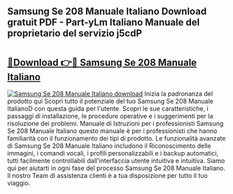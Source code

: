 ## Samsung Se 208 Manuale Italiano Download gratuit PDF - Part-yLm Italiano Manuale del proprietario del servizio j5cdP

# <h2><a href="http://df9bmsw.blite.top/?on=Samsung+Se+208+Manuale+Italiano">🔗Download 👉🔴 Samsung Se 208 Manuale Italiano</a></h2>

[![Samsung Se 208 Manuale Italiano download](https://i.imgur.com/lujVjoI.png)](http://df9bmsw.blite.top/?on=Samsung+Se+208+Manuale+Italiano)
Inizia la padronanza del prodotto qui Scopri tutto il potenziale del tuo Samsung Se 208 Manuale ItalianoD con questa guida per l'utente. Scopri le sue caratteristiche, i passaggi di installazione, le procedure operative e i suggerimenti per la risoluzione dei problemi. Manuale di Istruzioni per i professionisti Samsung Se 208 Manuale Italiano questo manuale è per i professionisti che hanno familiarità con il funzionamento dei tipi di prodotto. Le funzionalità avanzate di Samsung Se 208 Manuale Italiano includono il Riconoscimento delle immagini, i comandi vocali, i profili personalizzabili e i backup automatici, tutti facilmente controllabili dall'interfaccia utente intuitiva e intuitiva. Siamo qui per aiutarti in ogni fase del processo Samsung Se 208 Manuale Italiano. Il nostro Team di assistenza clienti è a tua disposizione per tutto il tuo viaggio.
